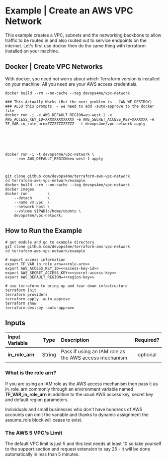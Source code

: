 
# Example | Create an AWS VPC Network

This example creates a VPC, subnets and the networking backbone to allow traffic to be routed in and also routed out to service endpoints on the internet. Let's first use docker then do the same thing with terraform installed on your machine.


## Docker | Create VPC Networks

With docker, you need not worry about which Terraform version is installed on your machine. All you need are your AWS access credentials.


```
docker build --rm --no-cache --tag devops4me/vpc-network .

### This Actually Works (But the next problem is - CAN WE DESTROY)
### ALSO this prompts  - we need to add -auto-approve to the docker file
docker run -i -e AWS_DEFAULT_REGION=eu-west-1 -e AWS_ACCESS_KEY_ID=XXXXXXXXXXXXX -e AWS_SECRET_ACCESS_KEY=XXXXXXX -e TF_VAR_in_role_arn=ZZZZZZZZZZZZ  -t devops4me/vpc-network apply






docker run -i -t devops4me/vpc-network \
    --env AWS_DEFAULT_REGION=eu-west-1 apply



git clone github.com/devops4me/terraform-aws-vpc-network
cd terraform-aws-vpc-network/example
docker build --rm --no-cache --tag devops4me/vpc-network .
docker images
docker run         \
    --detach       \
    --name vm.vpc  \
    --network host \
    --volume ${PWD}:/home/ubuntu \
    devops4me/vpc-network;
```


## How to Run the Example

```
# get module and go to example directory
git clone github.com/devops4me/terraform-aws-vpc-network
cd terraform-aws-vpc-network/example

# export access information
export TF_VAR_in_role_arn=<<role-arn>>
export AWS_ACCESS_KEY_ID=<<access-key-id>>
export AWS_SECRET_ACCESS_KEY=<<secret-access-key>>
export AWS_DEFAULT_REGION=<<region-key>>

# use terraform to bring up and tear down infastructure
terraform init
terraform providers
terraform apply -auto-approve
terraform show
terraform destroy -auto-approve
```

## Inputs

| Input Variable             | Type    | Description                                                   | Required?      |
|:-------------------------- |:-------:|:------------------------------------------------------------- |:--------------:|
| **in_role_arn**            | String  | Pass if using an IAM role as the AWS access mechanism.        | optional       |

### What is the role arn?

If you are using an IAM role as the AWS access mechanism then pass it as in_role_arn commonly through an environment variable named **TF_VAR_in_role_arn** in addition to the usual AWS access key, secret key and default region parameters.

Individuals and small businesses who don't have hundreds of AWS accounts can omit the variable and thanks to dynamic assignment the assume_role block will cease to exist.


### The AWS 5 VPC's Limit

The default VPC limit is just 5 and this test needs at least 10 so take yourself to the support section and request extension to say 25 - it will be done automatically in less than 5 minutes.

